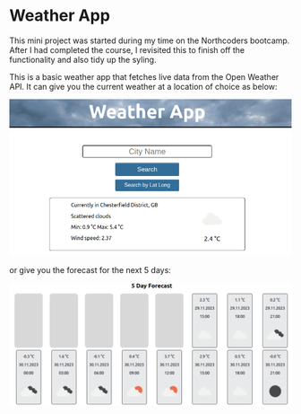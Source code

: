 # Weather App

This mini project was started during my time on the Northcoders bootcamp. After I had completed the course, I revisited this to finish off the functionality and also tidy up the syling.
<br/>

This is a basic weather app that fetches live data from the Open Weather API. It can give you the current weather at a location of choice as below:

<img src="./public/current.png" width="1000px">

or give you the forecast for the next 5 days:

<img src="./public/forecast.png" width="1000px">
